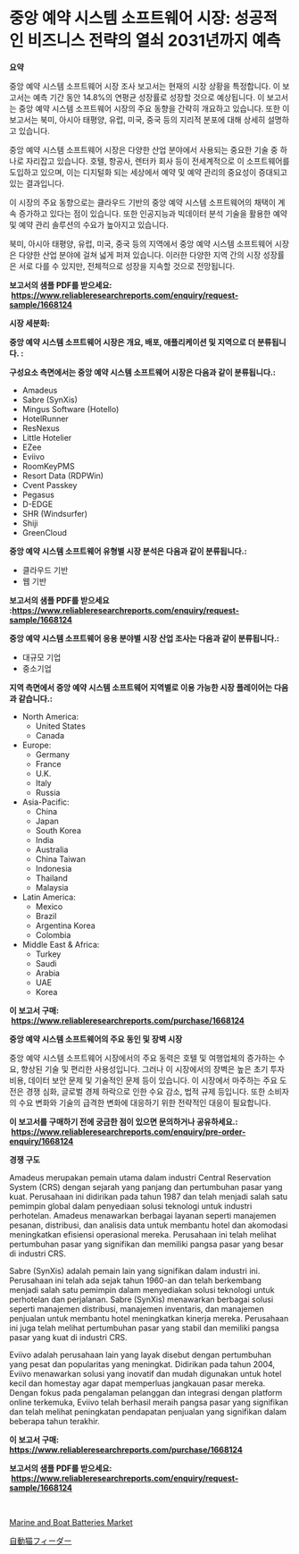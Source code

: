 <p><h1>중앙 예약 시스템 소프트웨어 시장: 성공적인 비즈니스 전략의 열쇠 2031년까지 예측</h1></p><p><strong>요약</strong></p>
<p><p>중앙 예약 시스템 소프트웨어 시장 조사 보고서는 현재의 시장 상황을 특정합니다. 이 보고서는 예측 기간 동안 14.8%의 연평균 성장률로 성장할 것으로 예상됩니다. 이 보고서는 중앙 예약 시스템 소프트웨어 시장의 주요 동향을 간략히 개요하고 있습니다. 또한 이 보고서는 북미, 아시아 태평양, 유럽, 미국, 중국 등의 지리적 분포에 대해 상세히 설명하고 있습니다.</p><p>중앙 예약 시스템 소프트웨어 시장은 다양한 산업 분야에서 사용되는 중요한 기술 중 하나로 자리잡고 있습니다. 호텔, 항공사, 렌터카 회사 등이 전세계적으로 이 소프트웨어를 도입하고 있으며, 이는 디지털화 되는 세상에서 예약 및 예약 관리의 중요성이 증대되고 있는 결과입니다.</p><p>이 시장의 주요 동향으로는 클라우드 기반의 중앙 예약 시스템 소프트웨어의 채택이 계속 증가하고 있다는 점이 있습니다. 또한 인공지능과 빅데이터 분석 기술을 활용한 예약 및 예약 관리 솔루션의 수요가 높아지고 있습니다.</p><p>북미, 아시아 태평양, 유럽, 미국, 중국 등의 지역에서 중앙 예약 시스템 소프트웨어 시장은 다양한 산업 분야에 걸쳐 넓게 퍼져 있습니다. 이러한 다양한 지역 간의 시장 성장률은 서로 다를 수 있지만, 전체적으로 성장을 지속할 것으로 전망됩니다.</p></p>
<p><strong>보고서의 샘플 PDF를 받으세요: &nbsp;<a href="https://www.reliableresearchreports.com/enquiry/request-sample/1668124">https://www.reliableresearchreports.com/enquiry/request-sample/1668124</a></strong></p>
<p><strong>시장 세분화:</strong></p>
<p><strong> 중앙 예약 시스템 소프트웨어 시장은 개요, 배포, 애플리케이션 및 지역으로 더 분류됩니다. :</strong></p>
<p><strong>구성요소 측면에서는 중앙 예약 시스템 소프트웨어 시장은 다음과 같이 분류됩니다.:</strong></p>
<p><ul><li>Amadeus</li><li>Sabre (SynXis)</li><li>Mingus Software (Hotello)</li><li>HotelRunner</li><li>ResNexus</li><li>Little Hotelier</li><li>EZee</li><li>Eviivo</li><li>RoomKeyPMS</li><li>Resort Data (RDPWin)</li><li>Cvent Passkey</li><li>Pegasus</li><li>D-EDGE</li><li>SHR (Windsurfer)</li><li>Shiji</li><li>GreenCloud</li></ul></p>
<p><strong> 중앙 예약 시스템 소프트웨어 유형별 시장 분석은 다음과 같이 분류됩니다.:</strong></p>
<p><ul><li>클라우드 기반</li><li>웹 기반</li></ul></p>
<p><strong>보고서의 샘플 PDF를 받으세요 :<a href="https://www.reliableresearchreports.com/enquiry/request-sample/1668124">https://www.reliableresearchreports.com/enquiry/request-sample/1668124</a></strong></p>
<p><strong> 중앙 예약 시스템 소프트웨어 응용 분야별 시장 산업 조사는 다음과 같이 분류됩니다.:</strong></p>
<p><ul><li>대규모 기업</li><li>중소기업</li></ul></p>
<p><strong>지역 측면에서 중앙 예약 시스템 소프트웨어 지역별로 이용 가능한 시장 플레이어는 다음과 같습니다.:</strong></p>
<p><ul>
    <li>
        North America:
        <ul>
            <li>United States</li>
            <li>Canada</li>
        </ul>
    </li>
    <li>
        Europe:
        <ul>
            <li>Germany</li>
            <li>France</li>
            <li>U.K.</li>
            <li>Italy</li>
            <li>Russia</li>
        </ul>
    </li>
    <li>
        Asia-Pacific:
        <ul>
            <li>China</li>
            <li>Japan</li>
            <li>South Korea</li>
            <li>India</li>
            <li>Australia</li>
            <li>China Taiwan</li>
            <li>Indonesia</li>
            <li>Thailand</li>
            <li>Malaysia</li>
        </ul>
    </li>
    <li>
        Latin America:
        <ul>
            <li>Mexico</li>
            <li>Brazil</li>
            <li>Argentina Korea</li>
            <li>Colombia</li>
        </ul>
    </li>
    <li>
        Middle East & Africa:
        <ul>
            <li>Turkey</li>
            <li>Saudi</li>
            <li>Arabia</li>
            <li>UAE</li>
            <li>Korea</li>
        </ul>
    </li>
    </ul></p>
<p><strong>이 보고서 구매: &nbsp;<a href="https://www.reliableresearchreports.com/purchase/1668124">https://www.reliableresearchreports.com/purchase/1668124</a></strong></p>
<p><strong>중앙 예약 시스템 소프트웨어의 주요 동인 및 장벽 시장</strong></p>
<p><p>중앙 예약 시스템 소프트웨어 시장에서의 주요 동력은 호텔 및 여행업체의 증가하는 수요, 향상된 기술 및 편리한 사용성입니다. 그러나 이 시장에서의 장벽은 높은 초기 투자 비용, 데이터 보안 문제 및 기술적인 문제 등이 있습니다. 이 시장에서 마주하는 주요 도전은 경쟁 심화, 글로벌 경제 하락으로 인한 수요 감소, 법적 규제 등입니다. 또한 소비자의 수요 변화와 기술의 급격한 변화에 대응하기 위한 전략적인 대응이 필요합니다.</p></p>
<p><strong>이 보고서를 구매하기 전에 궁금한 점이 있으면 문의하거나 공유하세요.: &nbsp;<a href="https://www.reliableresearchreports.com/enquiry/pre-order-enquiry/1668124">https://www.reliableresearchreports.com/enquiry/pre-order-enquiry/1668124</a></strong></p>
<p><strong>경쟁 구도</strong></p>
<p><p>Amadeus merupakan pemain utama dalam industri Central Reservation System (CRS) dengan sejarah yang panjang dan pertumbuhan pasar yang kuat. Perusahaan ini didirikan pada tahun 1987 dan telah menjadi salah satu pemimpin global dalam penyediaan solusi teknologi untuk industri perhotelan. Amadeus menawarkan berbagai layanan seperti manajemen pesanan, distribusi, dan analisis data untuk membantu hotel dan akomodasi meningkatkan efisiensi operasional mereka. Perusahaan ini telah melihat pertumbuhan pasar yang signifikan dan memiliki pangsa pasar yang besar di industri CRS.</p><p>Sabre (SynXis) adalah pemain lain yang signifikan dalam industri ini. Perusahaan ini telah ada sejak tahun 1960-an dan telah berkembang menjadi salah satu pemimpin dalam menyediakan solusi teknologi untuk perhotelan dan perjalanan. Sabre (SynXis) menawarkan berbagai solusi seperti manajemen distribusi, manajemen inventaris, dan manajemen penjualan untuk membantu hotel meningkatkan kinerja mereka. Perusahaan ini juga telah melihat pertumbuhan pasar yang stabil dan memiliki pangsa pasar yang kuat di industri CRS.</p><p>Eviivo adalah perusahaan lain yang layak disebut dengan pertumbuhan yang pesat dan popularitas yang meningkat. Didirikan pada tahun 2004, Eviivo menawarkan solusi yang inovatif dan mudah digunakan untuk hotel kecil dan homestay agar dapat memperluas jangkauan pasar mereka. Dengan fokus pada pengalaman pelanggan dan integrasi dengan platform online terkemuka, Eviivo telah berhasil meraih pangsa pasar yang signifikan dan telah melihat peningkatan pendapatan penjualan yang signifikan dalam beberapa tahun terakhir.</p></p>
<p><strong>이 보고서 구매: &nbsp; <a href="https://www.reliableresearchreports.com/purchase/1668124">https://www.reliableresearchreports.com/purchase/1668124</a></strong></p>
<p><strong>보고서의 샘플 PDF를 받으세요: &nbsp;<a href="https://www.reliableresearchreports.com/enquiry/request-sample/1668124">https://www.reliableresearchreports.com/enquiry/request-sample/1668124</a></strong><strong></strong></p>
<p>&nbsp;</p>
<p><p><a href="https://github.com/WillieWoodard/Market-Research-Report-List-4/blob/main/marine-and-boat-batteries-market.md">Marine and Boat Batteries Market</a></p><p><a href="https://github.com/oafhukehf4709715/Market-Research-Report-List-1/blob/main/346314116361.md">自動猫フィーダー</a></p></p>